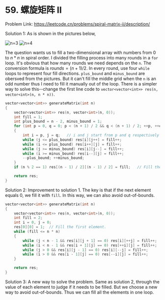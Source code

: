 # 59. 螺旋矩阵 II
Problem Link: https://leetcode.cn/problems/spiral-matrix-ii/description/

Solution 1: As is shown in the pictures below,

![n=3](https://github.com/user-attachments/assets/ccee6a5e-2eeb-4f3a-976b-d04739108082) ![n=4](https://github.com/user-attachments/assets/de900f95-9cec-4b81-97b1-3de49b92ee7d)

The question wants us to fill a two-dimensional array with numbers from 0 to $n * n$ in spiral order. I divided the filling process into many rounds in a `for` loop. It's obvious that how many rounds we need depends on the `n`. The conversion formula is $rounds = (n + 1) / 2$. In every round, use four `while` loops to represent four fill directions. `plus_bound` and `minus_bound` are obersved from the pictures. But it can't fill the middle grid when the `n` is an odd number thus I need to fill it manually out of the loop. There is a simpler way to solve this--change the first line code to `vector<vector<int>> res(n, vector<int>(n, n * n))`.
```cpp
vector<vector<int>> generateMatrix(int n)
{
    vector<vector<int>> res(n, vector<int>(n, 0));
    int fill = 1;
    int plus_bound = n - 2, minus_bound = 1;
    for (int p = 0, q = 0; p < (n + 1) / 2 && q < (n + 1) / 2; ++p, ++q)
    {
        int i = p, j = q;   // i and j start from p and q respectively every round.
        while (j <= plus_bound) res[i][j++] = fill++;
        while (i <= plus_bound) res[i++][j] = fill++;
        while (j >= minus_bound) res[i][j--] = fill++;
        while (i >= minus_bound) res[i--][j] = fill++;
        --plus_bound; ++minus_bound;
    }
    if (n % 2 == 1) res[(n - 1) / 2][(n - 1) / 2] = fill;   // Fill the middle element.

    return res;
}
```

Solution 2: Improvement to solution 1. The key is that if the next element equals 0, we fill it with `fill`. In this way, we can also avoid out-of-bounds.
```cpp
vector<vector<int>> generateMatrix(int n)
{
    vector<vector<int>> res(n, vector<int>(n, 0));
    int fill = 2;
    int i = 0, j = 0;
    res[0][0] = 1;  // Fill the first element.
    while (fill <= n * n)
    {
        while (j < n - 1 && res[i][j + 1] == 0) res[i][++j] = fill++;
        while (i < n - 1 && res[i + 1][j] == 0) res[++i][j] = fill++;
        while (j > 0 && res[i][j - 1] == 0) res[i][--j] = fill++;
        while (i > 0 && res[i - 1][j] == 0) res[--i][j] = fill++;
    }

    return res;
}
```

Solution 3: A new way to solve the problem. Same as solution 2, through the value of each element to judge if it needs to be filled. But we choose a new way to avoid out-of-bounds. Thus we can fill all the elements in one loop.
```cpp

```
